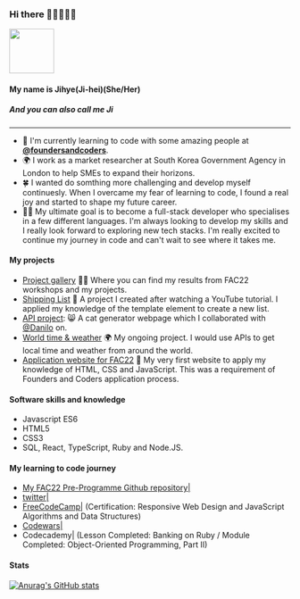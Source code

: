 ### Hi there 👋👋👋👋👋 

<img src="https://media.giphy.com/media/dxn6fRlTIShoeBr69N/giphy.gif" width="80" height="80">

#### My name is Jihye(Ji-hei)(She/Her)  
##### And you can also call me Ji 

---

- 🌱 I'm currently learning to code with some amazing people at [**@foundersandcoders**](https://github.com/foundersandcoders).
- 🌍 I work as a market researcher at South Korea Government Agency in London to help SMEs to expand their horizons.
- 🍀 I wanted do somthing more challenging and develop myself continuesly. When I overcame my fear of learning to code, I found a real joy and started to shape my future career. 
- 👩‍💻 My ultimate goal is to become a full-stack developer who specialises in a few different languages. I'm always looking to develop my skills and I really look forward to exploring new tech stacks. I'm really excited to continue my journey in code and can't wait to see where it takes me.

#### My projects 
- [Project gallery](https://jijip41.github.io/Ji-Projects-Gallery/) 👩‍💻 Where you can find my results from FAC22 workshops and my projects.
- [Shipping List](https://jijip41.github.io/Shopping-list/) 🛒 A project I created after watching a YouTube tutorial. I applied my knowledge of the template element to create a new list. 
- [API project](https://fac22.github.io/tiger-not-a-cat/): 😸 A cat generator webpage which I collaborated with [@Danilo](https://github.com/danilo-cupido) on.
- [World time & weather](https://jijip41.github.io/world-time-weather/) 🌍 My ongoing project. I would use APIs to get local time and weather from around the world.
- [Application website for FAC22](https://jijip41.github.io/my-website) 💚 My very first website to apply my knowledge of HTML, CSS and JavaScript. This was a requirement of Founders and Coders application process. 


#### Software skills and knowledge
- Javascript ES6
- HTML5
- CSS3
- SQL, React, TypeScript, Ruby and Node.JS.

#### My learning to code journey
- [My FAC22 Pre-Programme Github repository|](https://github.com/jijip41/FAC22-Pre-Programme)
- [twitter|](https://twitter.com/jihye_pak)
- [FreeCodeCamp|](https://www.freecodecamp.org/jhp) (Certification: Responsive Web Design
 and JavaScript Algorithms and Data Structures)
- [Codewars|](https://www.codewars.com/users/Jihye_P)
- Codecademy| (Lesson Completed: Banking on Ruby / Module Completed: Object-Oriented Programming, Part II)

#### Stats
[![Anurag's GitHub stats](https://github-readme-stats.vercel.app/api?username=jijip41)](https://github.com/anuraghazra/github-readme-stats)

